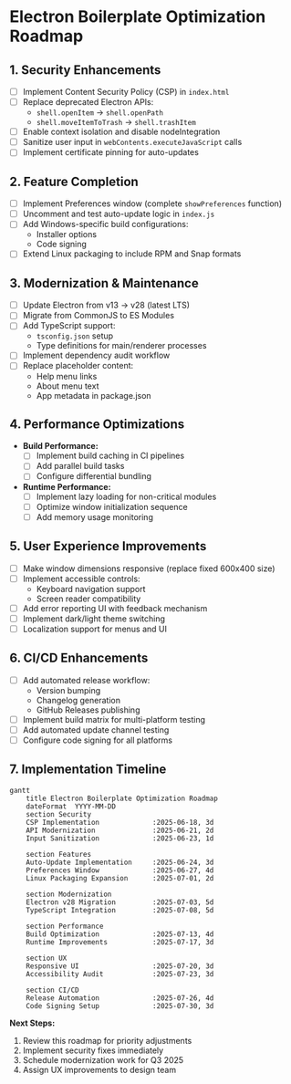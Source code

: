 # Electron Boilerplate Optimization Roadmap

## 1. Security Enhancements

- [ ] Implement Content Security Policy (CSP) in `index.html`
- [ ] Replace deprecated Electron APIs:
  - `shell.openItem` → `shell.openPath`
  - `shell.moveItemToTrash` → `shell.trashItem`
- [ ] Enable context isolation and disable nodeIntegration
- [ ] Sanitize user input in `webContents.executeJavaScript` calls
- [ ] Implement certificate pinning for auto-updates

## 2. Feature Completion

- [ ] Implement Preferences window (complete `showPreferences` function)
- [ ] Uncomment and test auto-update logic in `index.js`
- [ ] Add Windows-specific build configurations:
  - Installer options
  - Code signing
- [ ] Extend Linux packaging to include RPM and Snap formats

## 3. Modernization & Maintenance

- [ ] Update Electron from v13 → v28 (latest LTS)
- [ ] Migrate from CommonJS to ES Modules
- [ ] Add TypeScript support:
  - `tsconfig.json` setup
  - Type definitions for main/renderer processes
- [ ] Implement dependency audit workflow
- [ ] Replace placeholder content:
  - Help menu links
  - About menu text
  - App metadata in package.json

## 4. Performance Optimizations

- **Build Performance:**
  - [ ] Implement build caching in CI pipelines
  - [ ] Add parallel build tasks
  - [ ] Configure differential bundling
- **Runtime Performance:**
  - [ ] Implement lazy loading for non-critical modules
  - [ ] Optimize window initialization sequence
  - [ ] Add memory usage monitoring

## 5. User Experience Improvements

- [ ] Make window dimensions responsive (replace fixed 600x400 size)
- [ ] Implement accessible controls:
  - Keyboard navigation support
  - Screen reader compatibility
- [ ] Add error reporting UI with feedback mechanism
- [ ] Implement dark/light theme switching
- [ ] Localization support for menus and UI

## 6. CI/CD Enhancements

- [ ] Add automated release workflow:
  - Version bumping
  - Changelog generation
  - GitHub Releases publishing
- [ ] Implement build matrix for multi-platform testing
- [ ] Add automated update channel testing
- [ ] Configure code signing for all platforms

## 7. Implementation Timeline

```mermaid
gantt
    title Electron Boilerplate Optimization Roadmap
    dateFormat  YYYY-MM-DD
    section Security
    CSP Implementation             :2025-06-18, 3d
    API Modernization              :2025-06-21, 2d
    Input Sanitization             :2025-06-23, 1d

    section Features
    Auto-Update Implementation     :2025-06-24, 3d
    Preferences Window             :2025-06-27, 4d
    Linux Packaging Expansion      :2025-07-01, 2d

    section Modernization
    Electron v28 Migration         :2025-07-03, 5d
    TypeScript Integration         :2025-07-08, 5d

    section Performance
    Build Optimization             :2025-07-13, 4d
    Runtime Improvements           :2025-07-17, 3d

    section UX
    Responsive UI                  :2025-07-20, 3d
    Accessibility Audit            :2025-07-23, 3d

    section CI/CD
    Release Automation             :2025-07-26, 4d
    Code Signing Setup             :2025-07-30, 3d
```

**Next Steps:**

1. Review this roadmap for priority adjustments
2. Implement security fixes immediately
3. Schedule modernization work for Q3 2025
4. Assign UX improvements to design team

